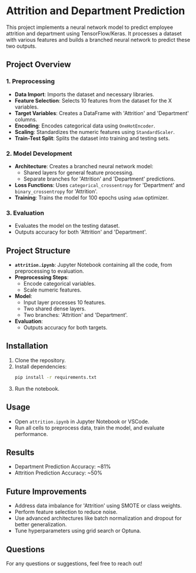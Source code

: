 
# Attrition and Department Prediction

This project implements a neural network model to predict employee attrition and department using TensorFlow/Keras. 
It processes a dataset with various features and builds a branched neural network to predict these two outputs.

## Project Overview

### **1. Preprocessing**
- **Data Import**: Imports the dataset and necessary libraries.
- **Feature Selection**: Selects 10 features from the dataset for the X variables.
- **Target Variables**: Creates a DataFrame with 'Attrition' and 'Department' columns.
- **Encoding**: Encodes categorical data using `OneHotEncoder`.
- **Scaling**: Standardizes the numeric features using `StandardScaler`.
- **Train-Test Split**: Splits the dataset into training and testing sets.

### **2. Model Development**
- **Architecture**: Creates a branched neural network model:
  - Shared layers for general feature processing.
  - Separate branches for 'Attrition' and 'Department' predictions.
- **Loss Functions**: Uses `categorical_crossentropy` for 'Department' and `binary_crossentropy` for 'Attrition'.
- **Training**: Trains the model for 100 epochs using `adam` optimizer.

### **3. Evaluation**
- Evaluates the model on the testing dataset.
- Outputs accuracy for both 'Attrition' and 'Department'.

## Project Structure
- **`attrition.ipynb`**: Jupyter Notebook containing all the code, from preprocessing to evaluation.
- **Preprocessing Steps**:
  - Encode categorical variables.
  - Scale numeric features.
- **Model**:
  - Input layer processes 10 features.
  - Two shared dense layers.
  - Two branches: 'Attrition' and 'Department'.
- **Evaluation**:
  - Outputs accuracy for both targets.

## Installation
1. Clone the repository.
2. Install dependencies:
   ```bash
   pip install -r requirements.txt
   ```
3. Run the notebook.

## Usage
- Open `attrition.ipynb` in Jupyter Notebook or VSCode.
- Run all cells to preprocess data, train the model, and evaluate performance.

## Results
- Department Prediction Accuracy: ~81%
- Attrition Prediction Accuracy: ~50%

## Future Improvements
- Address data imbalance for 'Attrition' using SMOTE or class weights.
- Perform feature selection to reduce noise.
- Use advanced architectures like batch normalization and dropout for better generalization.
- Tune hyperparameters using grid search or Optuna.

## Questions
For any questions or suggestions, feel free to reach out!
